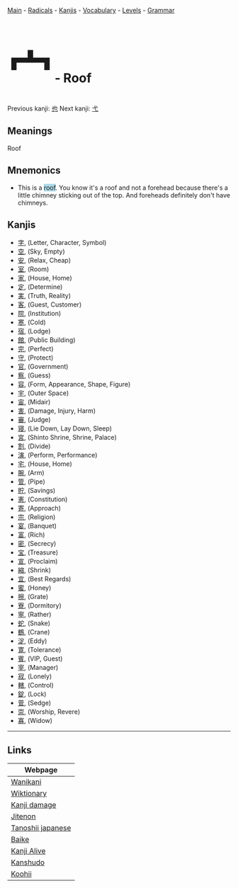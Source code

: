 <style> bigfont {font-size: 100px}</style>
[Main](../README.md) -
[Radicals](../radicals.md) -
[Kanjis](../kanjis.md) -
[Vocabulary](../vocabulary.md) -
[Levels](../levels.md) -
[Grammar](../grammar.md)
# <bigfont> 宀</bigfont> - Roof 

Previous kanji: [也](也.md) Next kanji: [弋](弋.md) 

## Meanings
 Roof
## Mnemonics
 * This is a <span style="background-color:#ADD8E6"> roof</span>. You know it's a roof and not a forehead because there's a little chimney sticking out of the top. And foreheads definitely don't have chimneys.


## Kanjis
 * [字](../kanjis/字.md), (Letter, Character, Symbol)
* [空](../kanjis/空.md), (Sky, Empty)
* [安](../kanjis/安.md), (Relax, Cheap)
* [室](../kanjis/室.md), (Room)
* [家](../kanjis/家.md), (House, Home)
* [定](../kanjis/定.md), (Determine)
* [実](../kanjis/実.md), (Truth, Reality)
* [客](../kanjis/客.md), (Guest, Customer)
* [院](../kanjis/院.md), (Institution)
* [寒](../kanjis/寒.md), (Cold)
* [宿](../kanjis/宿.md), (Lodge)
* [館](../kanjis/館.md), (Public Building)
* [完](../kanjis/完.md), (Perfect)
* [守](../kanjis/守.md), (Protect)
* [官](../kanjis/官.md), (Government)
* [察](../kanjis/察.md), (Guess)
* [容](../kanjis/容.md), (Form, Appearance, Shape, Figure)
* [宇](../kanjis/宇.md), (Outer Space)
* [宙](../kanjis/宙.md), (Midair)
* [害](../kanjis/害.md), (Damage, Injury, Harm)
* [審](../kanjis/審.md), (Judge)
* [寝](../kanjis/寝.md), (Lie Down, Lay Down, Sleep)
* [宮](../kanjis/宮.md), (Shinto Shrine, Shrine, Palace)
* [割](../kanjis/割.md), (Divide)
* [演](../kanjis/演.md), (Perform, Performance)
* [宅](../kanjis/宅.md), (House, Home)
* [腕](../kanjis/腕.md), (Arm)
* [管](../kanjis/管.md), (Pipe)
* [貯](../kanjis/貯.md), (Savings)
* [憲](../kanjis/憲.md), (Constitution)
* [寄](../kanjis/寄.md), (Approach)
* [宗](../kanjis/宗.md), (Religion)
* [宴](../kanjis/宴.md), (Banquet)
* [富](../kanjis/富.md), (Rich)
* [密](../kanjis/密.md), (Secrecy)
* [宝](../kanjis/宝.md), (Treasure)
* [宣](../kanjis/宣.md), (Proclaim)
* [縮](../kanjis/縮.md), (Shrink)
* [宜](../kanjis/宜.md), (Best Regards)
* [蜜](../kanjis/蜜.md), (Honey)
* [擦](../kanjis/擦.md), (Grate)
* [寮](../kanjis/寮.md), (Dormitory)
* [寧](../kanjis/寧.md), (Rather)
* [蛇](../kanjis/蛇.md), (Snake)
* [鶴](../kanjis/鶴.md), (Crane)
* [淀](../kanjis/淀.md), (Eddy)
* [寛](../kanjis/寛.md), (Tolerance)
* [賓](../kanjis/賓.md), (VIP, Guest)
* [宰](../kanjis/宰.md), (Manager)
* [寂](../kanjis/寂.md), (Lonely)
* [轄](../kanjis/轄.md), (Control)
* [錠](../kanjis/錠.md), (Lock)
* [菅](../kanjis/菅.md), (Sedge)
* [崇](../kanjis/崇.md), (Worship, Revere)
* [寡](../kanjis/寡.md), (Widow)



---

## Links 

| Webpage |
| --- |
| [Wanikani          ](https://www.wanikani.com/kanji/宀) |
| [Wiktionary        ](https://en.wiktionary.org/wiki/宀) |
| [Kanji damage      ](http://www.kanjidamage.com/kanji/search?utf8=✓&q=宀) |
| [Jitenon           ](https://jitenon.com/kanji/宀) |
| [Tanoshii japanese ](https://www.tanoshiijapanese.com/dictionary/kanji.cfm?k=宀) |
| [Baike             ](https://baike.baidu.com/item/宀) |
| [Kanji Alive       ](https://app.kanjialive.com/宀) |
| [Kanshudo          ](https://www.kanshudo.com/searchmn?q=宀) |
| [Koohii            ](https://kanji.koohii.com/study/kanji/宀) |
